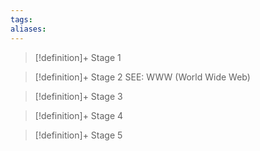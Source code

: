 ```yaml
---
tags:
aliases:
---
```


> [!definition]+ Stage 1
>

> [!definition]+ Stage 2
> SEE: WWW (World Wide Web)

> [!definition]+ Stage 3
>

> [!definition]+ Stage 4
>

> [!definition]+ Stage 5
>



